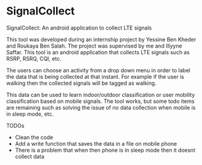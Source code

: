 # SignalCollect
SignalCollect: An android application to collect LTE signals

This tool was developed during an internship project by Yessine Ben Kheder and Roukaya Ben Salah. The project was supervised by me and Illyyne Saffar. This tool is an android application that collects LTE signals such as RSRP, RSRQ, CQI, etc.

The users can choose an activity from a drop down menu in order to label the data that is being collected at that instant. For example if the user is walking then the collected signals will be tagged as walking.

This data can be used to learn indoor/outdoor classification or user mobility classification based on mobile signals. The tool works, but some todo items are remaining such as solving the issue of no data collection when mobile is in sleep mode, etc.

TODOs
- Clean the code
- Add a write function that saves the data in a file on mobile phone
- There is a problem that when then phone is in sleep mode then it doesnt collect data
